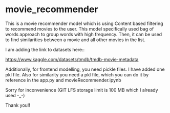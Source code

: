 # movie_recommender


This is a movie recommender model which is using Content based filtering to recommend movies to the user.
This model specifically used bag of words approach to group words with high frequency. 
Then, it can be used to find similarities between a movie and all other movies in the list.


I am adding the link to datasets here::

https://www.kaggle.com/datasets/tmdb/tmdb-movie-metadata


Additionally, for frontend modelling, you need pickle files. I have added one pkl file.
Also for similarity you need a pkl file, which you can do it by reference in the app.py and movieRecommender.ipynb

Sorry for inconvenience (GIT LFS storage limit is 100 MB which I already used -_-)

Thank you!!

